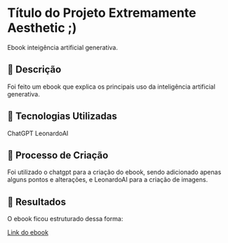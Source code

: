 # Título do Projeto Extremamente Aesthetic ;)
Ebook inteigência artificial generativa.
## 📒 Descrição
Foi feito um ebook que explica os principais uso da inteligência artificial generativa.

## 🤖 Tecnologias Utilizadas
ChatGPT
LeonardoAI

## 🧐 Processo de Criação
Foi utilizado o chatgpt para a criação do ebook, sendo adicionado apenas alguns pontos e alterações, e LeonardoAI para a criação de imagens.

## 🚀 Resultados
O ebook ficou estruturado dessa forma:

[Link do ebook](ebook-ia.md)

